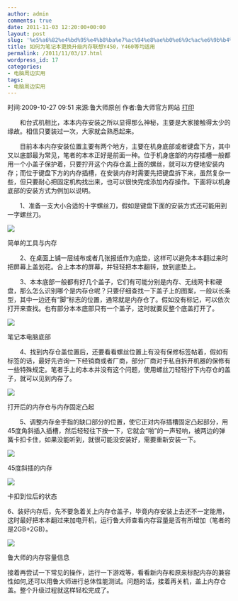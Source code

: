 ```yaml
---
author: admin
comments: true
date: 2011-11-03 12:20:00+00:00
layout: post
slug: '%e5%a6%82%e4%bd%95%e4%b8%ba%e7%ac%94%e8%ae%b0%e6%9c%ac%e6%9b%b4%e6%8d%a2%e5%8d%87%e7%ba%a7%e5%86%85%e5%ad%98%e8%81%94%e6%83%b3y450%ef%bc%8cy460%e7%ad%89%e5%9d%87%e9%80%82%e7%94%a8'
title: 如何为笔记本更换升级内存联想Y450，Y460等均适用
permalink: /2011/11/03/17.html
wordpress_id: 17
categories:
- 电脑周边实用
tags:
- 电脑周边实用
---
```










时间:2009-10-27 09:51 来源:鲁大师原创 作者:鲁大师官方网站 [打印](http://write.blog.csdn.net/postedit##)







　　和台式机相比，本本内存安装之所以显得那么神秘，主要是大家接触得太少的缘故。相信只要装过一次，大家就会熟悉起来。







　　目前本本内存安装位置主要有两个地方，主要在机身底部或者键盘下方，其中又以底部最为常见，笔者的本本正好是前面一种。位于机身底部的内存插槽一般都用一个小盖子保护着，只要拧开这个内存仓盖上面的螺丝，就可以方便地安装内存；而位于键盘下方的内存插槽，在安装内存时需要先把键盘拆下来，虽然复杂一些，但只要耐心把固定机构找出来，也可以很快完成添加内存操作。下面将以机身底部的安装方式为例加以说明。







　　1、准备一支大小合适的十字螺丝刀，假如是键盘下面的安装方式还可能用到一字螺丝刀。




  

![](http://akmumu-wordpress.stor.sinaapp.com/wp-content/uploads/pic/0_1320322638EqeE.gif)







简单的工具与内存







　　2、在桌面上铺一层绒布或者几张报纸作为底垫，这样可以避免本本翻过来时把屏幕上盖划花。合上本本的屏幕，并轻轻把本本翻转，放到底垫上。







　　3、本本底部一般都有好几个盖子，它们有可能分别是内存、无线网卡和硬盘，那么怎么识别哪个是内存仓呢？只要仔细查找一下盖子上的图案，一般以长条型，其中一边还有“脚”标志的位置，通常就是内存仓了。假如没有标记，可以依次打开来查找。也有部分本本底部只有一个盖子，这时就要反整个底盖打开了。




![](http://akmumu-wordpress.stor.sinaapp.com/wp-content/uploads/pic/0_1320322679qtZq.gif)




  






笔记本电脑底部







　　4、找到内存仓盖位置后，还要看看螺丝位置上有没有保修标签帖着，假如有标签的话，最好先咨询一下经销商或者厂商，部分厂商对于私自拆开机器的保修有一些特殊规定。笔者手上的本本并没有这个问题，使用螺丝刀轻轻拧下内存仓的盖子，就可以见到内存了。




![](http://akmumu-wordpress.stor.sinaapp.com/wp-content/uploads/pic/0_1320322717RFy8.gif)







打开后的内存仓与内存固定凸起







　　5、调整内存金手指的缺口部分的位置，使它正对内存插槽固定凸起部分，用45度角斜插入插槽，然后轻轻往下按一下，它就会“啪”的一声轻响，被两边的弹簧卡扣卡住，如果没能听到，就很可能没安装好，需要重新安装一下。







![](http://akmumu-wordpress.stor.sinaapp.com/wp-content/uploads/pic/0_1320322760q1bg.gif)  






45度斜插的内存










![](http://akmumu-wordpress.stor.sinaapp.com/wp-content/uploads/pic/0_13203228233DR4.gif)




  






卡扣到位后的状态







6、装好内存后，先不要急着关上内存仓盖子，毕竟内存安装上去还不一定能用，这时最好把本本翻过来加电开机，运行鲁大师查看内存容量是否有所增加（笔者的是2GB+2GB）。




  






![](http://akmumu-wordpress.stor.sinaapp.com/wp-content/uploads/pic/0_1320322850919r.gif)  






鲁大师的内存容量信息







接着再尝试一下常见的操作，运行一下游戏等，看看新内存和原来标配内存的兼容性如何,还可以用鲁大师进行总体性能测试。问题的话，接着再关机，盖上内存仓盖。整个升级过程就这样轻松完成了。









